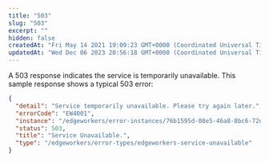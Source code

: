 ```yaml
---
title: "503"
slug: "503"
excerpt: ""
hidden: false
createdAt: "Fri May 14 2021 19:09:23 GMT+0000 (Coordinated Universal Time)"
updatedAt: "Wed Dec 06 2023 20:56:18 GMT+0000 (Coordinated Universal Time)"
---
```

A 503 response indicates the service is temporarily unavailable. This sample response shows a typical 503 error:

```json
{
  "detail": "Service temporarily unavailable. Please try again later.",
  "errorCode": "EW4001",
  "instance": "/edgeworkers/error-instances/76b1595d-08e5-46a8-8bc6-72d01e621303",
  "status": 503,
  "title": "Service Unavailable.",
  "type": "/edgeworkers/error-types/edgeworkers-service-unavailable"
}
```
